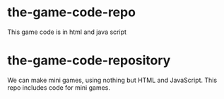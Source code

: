 
# the-game-code-repo
This game code is in html and java script
# the-game-code-repository

We can make mini games,
using nothing but HTML and JavaScript.
This repo includes code for mini games.
